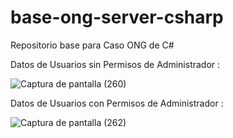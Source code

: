 # base-ong-server-csharp
Repositorio base para Caso ONG de C#

Datos de Usuarios sin Permisos de Administrador : 

![Captura de pantalla (260)](https://user-images.githubusercontent.com/57721403/152171542-00724ea6-92f3-4300-8d91-d2c5e96f82df.png)

Datos de Usuarios con Permisos de Administrador : 

![Captura de pantalla (262)](https://user-images.githubusercontent.com/57721403/152171773-e6df8abe-9e8d-49fc-b959-7f2dbc20c607.png)
